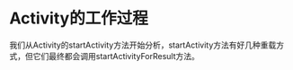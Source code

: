# Activity的工作过程

我们从Activity的startActivity方法开始分析，startActivity方法有好几种重载方式，但它们最终都会调用startActivityForResult方法。
